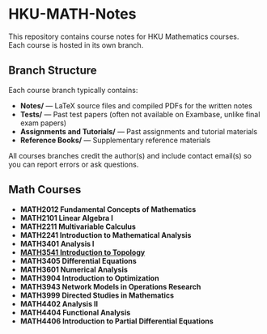 # HKU-MATH-Notes

This repository contains course notes for HKU Mathematics courses.  
Each course is hosted in its own branch.

## Branch Structure

Each course branch typically contains:

- **Notes/** — LaTeX source files and compiled PDFs for the written notes
- **Tests/** — Past test papers (often not available on Exambase, unlike final exam papers)
- **Assignments and Tutorials/** — Past assignments and tutorial materials
- **Reference Books/** — Supplementary reference materials

All courses branches credit the author(s) and include contact email(s) so you can report errors or ask questions.

## Math Courses

- **MATH2012 Fundamental Concepts of Mathematics**
- **MATH2101 Linear Algebra I**
- **MATH2211 Multivariable Calculus**
- **MATH2241 Introduction to Mathematical Analysis**
- **MATH3401 Analysis I**
- [**MATH3541 Introduction to Topology**](https://webapp.science.hku.hk/sr4/servlet/enquiry?Type=Course&course_code=MATH3541)
- **MATH3405 Differential Equations**
- **MATH3601 Numerical Analysis**
- **MATH3904 Introduction to Optimization**
- **MATH3943 Network Models in Operations Research**
- **MATH3999 Directed Studies in Mathematics**
- **MATH4402 Analysis II**
- **MATH4404 Functional Analysis**
- **MATH4406 Introduction to Partial Differential Equations**
